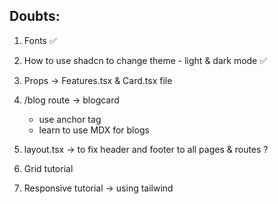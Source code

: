 ## Doubts:

1. Fonts ✅
2. How to use shadcn to change theme - light & dark mode ✅
3. Props -> Features.tsx & Card.tsx file
4. /blog route -> blogcard 
    - use anchor tag
    - learn to use MDX for blogs

5. layout.tsx -> to fix header and footer to all pages & routes ?

6. Grid tutorial

7. Responsive tutorial -> using tailwind